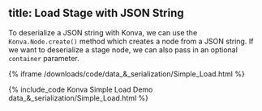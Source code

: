 title: Load Stage with JSON String
---

To deserialize a JSON string with Konva, we can use the `Konva.Node.create()`
method which creates a node from a JSON string.  If we want to deserialize
a stage node, we can also pass in an optional `container` parameter.

{% iframe /downloads/code/data_&_serialization/Simple_Load.html %}

{% include_code Konva Simple Load Demo data_&_serialization/Simple_Load.html %}
